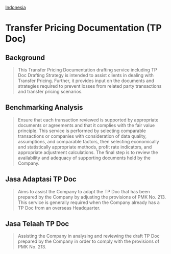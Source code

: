 [Indonesia](/TPDoc-ID.md)
# Transfer Pricing Documentation (TP Doc)
## Background
> This Transfer Pricing Documentation drafting service including TP Doc Drafting Strategy is intended to assist clients in dealing with Transfer Pricing. Further, it provides input on the documents and strategies required to prevent losses from related party transactions and transfer pricing scenarios.

## Benchmarking Analysis 
> Ensure that each transaction reviewed is supported by appropriate documents or agreements and that it complies with the fair value principle. This service is performed by selecting comparable transactions or companies with consideration of data quality, assumptions, and comparable factors, then selecting economically and statistically appropriate methods, profit rate indicators, and appropriate adjustment calculations. The final step is to review the availability and adequacy of supporting documents held by the Company.
## Jasa Adaptasi TP Doc
> Aims to assist the Company to adapt the TP Doc that has been prepared by the Company by adjusting the provisions of PMK No. 213. This service is generally required when the Company already has a TP Doc from an overseas Headquarter.
## Jasa Telaah TP Doc
> Assisting the Company in analysing and reviewing the draft TP Doc prepared by the Company in order to comply with the provisions of PMK No. 213.